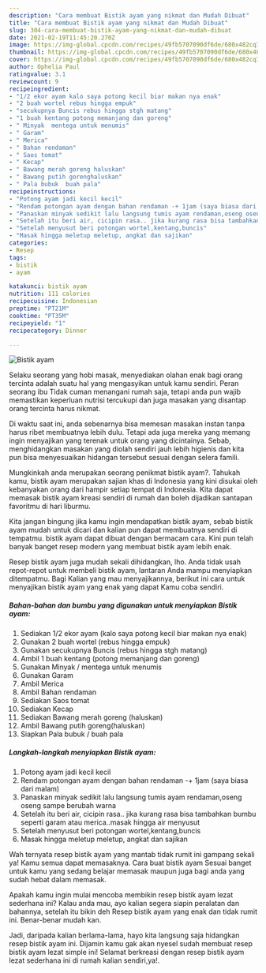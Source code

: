 ```yaml
---
description: "Cara membuat Bistik ayam yang nikmat dan Mudah Dibuat"
title: "Cara membuat Bistik ayam yang nikmat dan Mudah Dibuat"
slug: 304-cara-membuat-bistik-ayam-yang-nikmat-dan-mudah-dibuat
date: 2021-02-19T11:45:20.270Z
image: https://img-global.cpcdn.com/recipes/49fb5707090df6de/680x482cq70/bistik-ayam-foto-resep-utama.jpg
thumbnail: https://img-global.cpcdn.com/recipes/49fb5707090df6de/680x482cq70/bistik-ayam-foto-resep-utama.jpg
cover: https://img-global.cpcdn.com/recipes/49fb5707090df6de/680x482cq70/bistik-ayam-foto-resep-utama.jpg
author: Ophelia Paul
ratingvalue: 3.1
reviewcount: 9
recipeingredient:
- "1/2 ekor ayam kalo saya potong kecil biar makan nya enak"
- "2 buah wortel rebus hingga empuk"
- "secukupnya Buncis rebus hingga stgh matang"
- "1 buah kentang potong memanjang dan goreng"
- " Minyak  mentega untuk menumis"
- " Garam"
- " Merica"
- " Bahan rendaman"
- " Saos tomat"
- " Kecap"
- " Bawang merah goreng haluskan"
- " Bawang putih gorenghaluskan"
- " Pala bubuk  buah pala"
recipeinstructions:
- "Potong ayam jadi kecil kecil"
- "Rendam potongan ayam dengan bahan rendaman -+ 1jam (saya biasa dari malam)"
- "Panaskan minyak sedikit lalu langsung tumis ayam rendaman,oseng oseng sampe berubah warna"
- "Setelah itu beri air, cicipin rasa.. jika kurang rasa bisa tambahkan bumbu seperti garam atau merica..masak hingga air menyusut"
- "Setelah menyusut beri potongan wortel,kentang,buncis"
- "Masak hingga meletup meletup, angkat dan sajikan"
categories:
- Resep
tags:
- bistik
- ayam

katakunci: bistik ayam 
nutrition: 111 calories
recipecuisine: Indonesian
preptime: "PT21M"
cooktime: "PT35M"
recipeyield: "1"
recipecategory: Dinner

---
```



![Bistik ayam](https://img-global.cpcdn.com/recipes/49fb5707090df6de/680x482cq70/bistik-ayam-foto-resep-utama.jpg)

Selaku seorang yang hobi masak, menyediakan olahan enak bagi orang tercinta adalah suatu hal yang mengasyikan untuk kamu sendiri. Peran seorang ibu Tidak cuman menangani rumah saja, tetapi anda pun wajib memastikan keperluan nutrisi tercukupi dan juga masakan yang disantap orang tercinta harus nikmat.

Di waktu  saat ini, anda sebenarnya bisa memesan masakan instan tanpa harus ribet membuatnya lebih dulu. Tetapi ada juga mereka yang memang ingin menyajikan yang terenak untuk orang yang dicintainya. Sebab, menghidangkan masakan yang diolah sendiri jauh lebih higienis dan kita pun bisa menyesuaikan hidangan tersebut sesuai dengan selera famili. 



Mungkinkah anda merupakan seorang penikmat bistik ayam?. Tahukah kamu, bistik ayam merupakan sajian khas di Indonesia yang kini disukai oleh kebanyakan orang dari hampir setiap tempat di Indonesia. Kita dapat memasak bistik ayam kreasi sendiri di rumah dan boleh dijadikan santapan favoritmu di hari liburmu.

Kita jangan bingung jika kamu ingin mendapatkan bistik ayam, sebab bistik ayam mudah untuk dicari dan kalian pun dapat membuatnya sendiri di tempatmu. bistik ayam dapat dibuat dengan bermacam cara. Kini pun telah banyak banget resep modern yang membuat bistik ayam lebih enak.

Resep bistik ayam juga mudah sekali dihidangkan, lho. Anda tidak usah repot-repot untuk membeli bistik ayam, lantaran Anda mampu menyiapkan ditempatmu. Bagi Kalian yang mau menyajikannya, berikut ini cara untuk menyajikan bistik ayam yang enak yang dapat Kamu coba sendiri.

<!--inarticleads1-->

##### Bahan-bahan dan bumbu yang digunakan untuk menyiapkan Bistik ayam:

1. Sediakan 1/2 ekor ayam (kalo saya potong kecil biar makan nya enak)
1. Gunakan 2 buah wortel (rebus hingga empuk)
1. Gunakan secukupnya Buncis (rebus hingga stgh matang)
1. Ambil 1 buah kentang (potong memanjang dan goreng)
1. Gunakan  Minyak / mentega untuk menumis
1. Gunakan  Garam
1. Ambil  Merica
1. Ambil  Bahan rendaman
1. Sediakan  Saos tomat
1. Sediakan  Kecap
1. Sediakan  Bawang merah goreng (haluskan)
1. Ambil  Bawang putih goreng(haluskan)
1. Siapkan  Pala bubuk / buah pala




<!--inarticleads2-->

##### Langkah-langkah menyiapkan Bistik ayam:

1. Potong ayam jadi kecil kecil
1. Rendam potongan ayam dengan bahan rendaman -+ 1jam (saya biasa dari malam)
1. Panaskan minyak sedikit lalu langsung tumis ayam rendaman,oseng oseng sampe berubah warna
1. Setelah itu beri air, cicipin rasa.. jika kurang rasa bisa tambahkan bumbu seperti garam atau merica..masak hingga air menyusut
1. Setelah menyusut beri potongan wortel,kentang,buncis
1. Masak hingga meletup meletup, angkat dan sajikan




Wah ternyata resep bistik ayam yang mantab tidak rumit ini gampang sekali ya! Kamu semua dapat memasaknya. Cara buat bistik ayam Sesuai banget untuk kamu yang sedang belajar memasak maupun juga bagi anda yang sudah hebat dalam memasak.

Apakah kamu ingin mulai mencoba membikin resep bistik ayam lezat sederhana ini? Kalau anda mau, ayo kalian segera siapin peralatan dan bahannya, setelah itu bikin deh Resep bistik ayam yang enak dan tidak rumit ini. Benar-benar mudah kan. 

Jadi, daripada kalian berlama-lama, hayo kita langsung saja hidangkan resep bistik ayam ini. Dijamin kamu gak akan nyesel sudah membuat resep bistik ayam lezat simple ini! Selamat berkreasi dengan resep bistik ayam lezat sederhana ini di rumah kalian sendiri,ya!.

